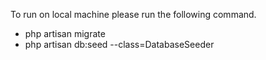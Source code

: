 To run on local machine please run the following command.

- php artisan migrate
- php artisan db:seed --class=DatabaseSeeder
